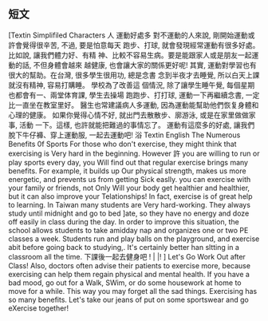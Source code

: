 ## 短文
[Textin Simplifiled Characters 人
運動好處多
對不運動的人來說, 剛開始運動或許會覺得很辛苦, 不過, 要是怕意每天
跑步、打球, 就會發現經常運動有很多好處。比如說, 讓我們體力好、有精
神、比較不容易生病。要是能跟家人或是朋友一起運動的話, 不但身體會越來
越健康, 也會讓大家的關係更好呢!
其實, 運動對學習也有很大的幫助。在台灣, 很多學生很用功, 總是念書
念到半夜才去睡覺, 所以白天上課就沒有精神, 容易打購睡。 學校為了改善這
個情況, 除了讓學生睡午覺, 每個星期也都會有一、兩堂体育課, 學生去操場
跑跑步、打打球, 運動一下再繼續念書, 一定比一直坐在教室里好。
醫生也常建議病人多運動, 因為運動能幫助他們恢复身體和心理的健康。
如果你覺得心情不好, 就出門去散散步、廓游泳, 或是在家里做做家事, 活動
一下。這樣, 也許就能把難過的事情忘了。
運動有這麼多的好處, 讓我們脫下牛仔褲、穿上運動服, 一起去運動吧!
浴
Textin English
The Numerous Benefits 0f Sports
For those who don't exercise, they might think that exercising is Very hard in
the beginning. However 許 you are willing to run or play sports every day, you
Will find out that regular exercise brings many benefits. For example, it builds up
Our physical strength, makes us more energetic, and prevents us from getting Sick
easlly. you can exercise with your family or friends, not Only Will your body get
healthier and healthier, but it can also improve your Telationships!
In fact, exercise is of great help to learning. In Taiwan many students are Very
hard-working. They always study until midnight and go to bed ]ate, so they have
no energy and doze off easily in class during the day. In order to improve this
situation, the school allows students to take amidday nap and organizes one or two
PE classes a week. Students run and play balls on the playground, and exercise abit
before going back to studying,. It's certainly better han sltting in a classroom all the
time.
下課後一起去健身吧 !   |  |! ]
Let's Go Work Out after Class!
Also, doctors often advise their patients to exercise more, because exercising can
help them regain physical and mental health. If you have a bad mood, go out for
a Walk, SWim, or do some housework at home to move for a while. This way you
may forget all the sad things.
Exercising has so many benefits. Let's take our jeans of put on some sportswear
and go eXercise together!
